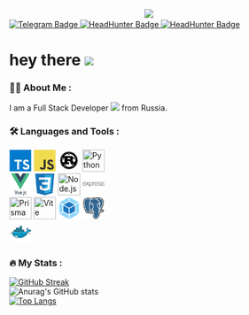 <div id="header" align="center">
  <img src="https://media.giphy.com/media/bLVTnQvgggksbDXs7S/giphy.gif" width="400"/>
</div>

<div id="badges">
  <a href="https://t.me/SYNTAXNAME">
    <img src="https://img.shields.io/badge/Telegram-blue?style=for-the-badge&logo=Telegram&logoColor=white" alt="Telegram Badge"/>
  <a/.
  
  <a href="https://tver.hh.ru/resume/f339c48dff089a7f150039ed1f6e5746413631">
    <img src="https://img.shields.io/badge/HeadHunter-red?style=for-the-badge" alt="HeadHunter Badge"/>
  <a/.>
  
  <a href="https://discordapp.com/users/Shkurolog#2381/ ">
    <img src="https://img.shields.io/badge/Discord-blue?style=for-the-badge&logo=Discord&logoColor=white" alt="HeadHunter Badge"/>
  <a/.>
  
  <h1>
  hey there
  <img src="https://media.giphy.com/media/hvRJCLFzcasrR4ia7z/giphy.gif" width="30px"/>
</h1>
<div/>

### :man_technologist: About Me :
I am a Full Stack Developer <img src="https://media.giphy.com/media/WUlplcMpOCEmTGBtBW/giphy.gif" width="30"> from Russia.

### :hammer_and_wrench: Languages and Tools :
<div id="Skills">  
  <img src="https://github.com/devicons/devicon/blob/master/icons/typescript/typescript-original.svg" title="TypeScript" **alt="TypeScript" width="40" height="40"/>
  <img src="https://github.com/devicons/devicon/blob/master/icons/javascript/javascript-original.svg" title="JavaScript" **alt="JavaScript" width="40" height="40"/>
  <img src="https://github.com/devicons/devicon/blob/master/icons/rust/rust-plain.svg" title="Rust" **alt="Rust" width="40" height="40"/>
  <img src="https://user-images.githubusercontent.com/75541723/201643682-cdcdfde2-3d7a-47b3-859c-af7f8d5a8f6b.svg" title="Python" **alt="Python" width="40" height="40"/>
  <br>
  <img src="https://github.com/devicons/devicon/blob/master/icons/vuejs/vuejs-original-wordmark.svg" title="Vue" **alt="Vue" width="40" height="40"/>
  <img src="https://github.com/devicons/devicon/blob/master/icons/css3/css3-original.svg" title="CSS" **alt="CSS" width="40" height="40"/>
  <img src="https://user-images.githubusercontent.com/75541723/201643181-16495af6-17a6-4b9c-90b2-9b3abc590e67.svg" title="Node.js" **alt="Node.js" width="40" height="40"/>
  <img src="https://github.com/devicons/devicon/blob/master/icons/express/express-original-wordmark.svg" title="Express" **alt="Express" width="40" height="40"/>
  <br>
  <img src="https://user-images.githubusercontent.com/75541723/201641679-9568d5c6-6cd1-41a5-9965-4b97b17293a6.svg" title="Prisma" **alt="Prisma" width="40" height="40"/>
  <img src="https://user-images.githubusercontent.com/75541723/201642041-218a291a-a584-4834-a0af-4c85022b49e3.svg" title="Vite" **alt="Vite" width="40" height="40"/>
  <img src="https://github.com/devicons/devicon/blob/master/icons/webpack/webpack-original.svg" title="WebPack" **alt="WebPack" width="40" height="40"/>
  <img src="https://github.com/devicons/devicon/blob/master/icons/postgresql/postgresql-original.svg" title="PostgreSQL" **alt="PostgreSQL" width="40" height="40"/>
  <br>
  <img src="https://github.com/devicons/devicon/blob/master/icons/docker/docker-original.svg" title="Docker" **alt="Docker" width="40" height="40"/>
<div/>

### :fire: My Stats :
[![GitHub Streak](http://github-readme-streak-stats.herokuapp.com?user=syntax-dot&theme=dark&date_format=j%20M%5B%20Y%5D)](https://git.io/streak-stats)
<br>
![Anurag's GitHub stats](https://github-readme-stats.vercel.app/api?username=syntax-dot&show_icons=true&theme=dark)
<br>
[![Top Langs](https://github-readme-stats.vercel.app/api/top-langs/?username=syntax-dot&layout=compact&theme=dark)](https://github.com/anuraghazra/github-readme-stats)




<!--
**syntax-dot/syntax-dot** is a ✨ _special_ ✨ repository because its `README.md` (this file) appears on your GitHub profile.

Here are some ideas to get you started:

- 🔭 I’m currently working on ...
- 🌱 I’m currently learning ...
- 👯 I’m looking to collaborate on ...
- 🤔 I’m looking for help with ...
- 💬 Ask me about ...
- 📫 How to reach me: ...
- 😄 Pronouns: ...
- ⚡ Fun fact: ...
-->
